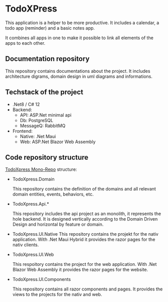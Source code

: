 # TodoXPress

This application is a helper to be more productive. It includes a calendar, a todo app (reminder) and a basic notes app.

It combines all apps in one to make it possible to link all elements of the apps to each other.

## Documentation repository

This repository contains documentations about the project. It includes architecture digrams, domain design in uml diagrams and informations.

## Techstack of the project

- .Net8 / C# 12
- Backend:
  - API: ASP.Net minimal api
  - Db: PostgreSQL
  - MessageQ: RabbitMQ
- Frontend:
  - Native: .Net Maui
  - Web: ASP.Net Blazor Web Assembly

## Code repository structure
[TodoXpress Mono-Repo](https://github.com/TodoXpress/TodoXpress) structure:

- TodoXpress.Domain

  This repository contains the definition of the domains and all relevant
  domain entities, events, behaviors, etc.

- TodoXpress.Api.*

  This repository includes the api project as an monolith, it represents the
  hole backend. It is designed vertically according to the Domain Driven Design and horizontal by feature or domain.

- TodoXpress.UI.Native
  This repository contains the projekt for the nativ application. With .Net Maui Hybrid it provides the razor pages for the nativ clients.

- TodoXpress.UI.Web

  This respoitory contains the project for the web application. With .Net Blazor Web Assembly it provides the razor pages for the website.

- TodoXpress.UI.Components

  This repository contains all razor components and pages. It provides the views to the projects for the nativ and web.
